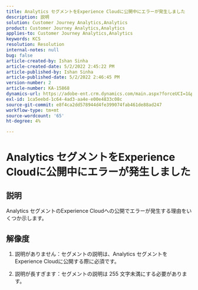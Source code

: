 ```yaml
---
title: Analytics セグメントをExperience Cloudに公開中にエラーが発生しました
description: 説明
solution: Customer Journey Analytics,Analytics
product: Customer Journey Analytics,Analytics
applies-to: Customer Journey Analytics,Analytics
keywords: KCS
resolution: Resolution
internal-notes: null
bug: false
article-created-by: Ishan Sinha
article-created-date: 5/2/2022 2:45:22 PM
article-published-by: Ishan Sinha
article-published-date: 5/2/2022 2:46:45 PM
version-number: 2
article-number: KA-15868
dynamics-url: https://adobe-ent.crm.dynamics.com/main.aspx?forceUCI=1&pagetype=entityrecord&etn=knowledgearticle&id=8c8c127a-26ca-ec11-a7b5-6045bd00dca1
exl-id: 1ca5eebd-1c64-4ad3-aa4e-e00e4833c08c
source-git-commit: e8f4ca2dd578944d4fe399074fab461de88ad247
workflow-type: tm+mt
source-wordcount: '65'
ht-degree: 4%

---
```


# Analytics セグメントをExperience Cloudに公開中にエラーが発生しました

## 説明


Analytics セグメントのExperience Cloudへの公開でエラーが発生する理由をいくつか示します。


## 解像度


1. 説明がありません：セグメントの説明は、Analytics セグメントをExperience Cloudに公開する際に必須です。

2. 説明が長すぎます：セグメントの説明は 255 文字未満にする必要があります。
